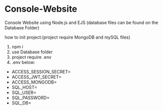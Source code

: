 # Console-Website
Console Website using Node.js and EJS
(database files can be found on the Database Folder)

how to init project:(project require MongoDB and mySQL files)
1. npm i
2. use Database folder
3. project require .env
4. .env below:
* ACCESS_SESSION_SECRET=
* ACCESS_JWT_SECRET=
* ACCESS_MONGODB=
* SQL_HOST=
* SQL_USER=
* SQL_PASSWORD=
* SQL_DB=
